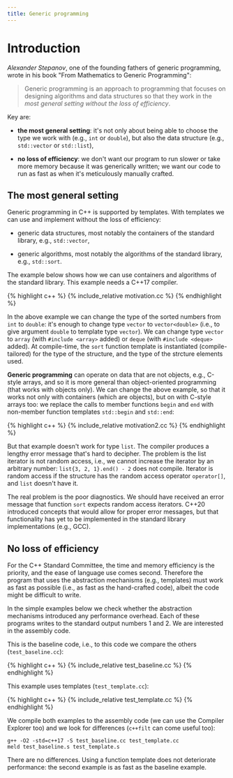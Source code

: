 ```yaml
---
title: Generic programming
---
```


# Introduction

*Alexander Stepanov*, one of the founding fathers of generic
programming, wrote in his book "From Mathematics to Generic
Programming":

> Generic programming is an approach to programming that focuses on
> designing algorithms and data structures so that they work in the
> *most general setting without the loss of efficiency*.

Key are:

* **the most general setting**: it's not only about being able to
  choose the type we work with (e.g., `int` or `double`), but also the
  data structure (e.g., `std::vector` or `std::list`),

* **no loss of efficiency**: we don't want our program to run slower
  or take more memory because it was generically written; we want our
  code to run as fast as when it's meticulously manually crafted.

## The most general setting

Generic programming in C++ is supported by templates.  With templates
we can use and implement without the loss of efficiency:

* generic data structures, most notably the containers of the standard
  library, e.g., `std::vector`,

* generic algorithms, most notably the algorithms of the standard
  library, e.g., `std::sort`.

The example below shows how we can use containers and algorithms of
the standard library.  This example needs a C++17 compiler.

{% highlight c++ %}
{% include_relative motivation.cc %}
{% endhighlight %}

In the above example we can change the type of the sorted numbers from
`int` to `double`: it's enough to change type `vector` to
`vector<double>` (i.e., to give argument `double` to template type
`vector`).  We can change type `vector` to `array`
(with `#include <array>` added) or `deque` (with `#include <deque>` added).  At
compile-time, the `sort` function template is instantiated
(compile-tailored) for the type of the structure, and the type of the
strcture elements used.

**Generic programming** can operate on data that are not objects,
e.g., C-style arrays, and so it is more general than object-oriented
programming (that works with objects only).  We can change the above
example, so that it works not only with containers (which are
objects), but on with C-style arrays too: we replace the calls to
member functions `begin` and `end` with non-member function templates
`std::begin` and `std::end`:

{% highlight c++ %}
{% include_relative motivation2.cc %}
{% endhighlight %}

But that example doesn't work for type `list`.  The compiler produces
a lengthy error message that's hard to decipher.  The problem is the
list iterator is not random access, i.e., we cannot increase the
iterator by an arbitrary number: `list{3, 2, 1}.end() - 2` does not
compile.  Iterator is random access if the structure has the random
access operator `operator[]`, and `list` doesn't have it.

The real problem is the poor diagnostics.  We should have received an
error message that function `sort` expects random access iterators.
C++20 introduced concepts that would allow for proper error messages,
but that functionality has yet to be implemented in the standard
library implementations (e.g., GCC).

## No loss of efficiency

For the C++ Standard Committee, the time and memory efficiency is the
priority, and the ease of language use comes second.  Therefore the
program that uses the abstraction mechanisms (e.g., templates) must
work as fast as possible (i.e., as fast as the hand-crafted code),
albeit the code might be difficult to write.

In the simple examples below we check whether the abstraction
mechanisms introduced any performance overhead.  Each of these
programs writes to the standard output numbers 1 and 2.  We are
interested in the assembly code.

This is the baseline code, i.e., to this code we compare the others
(`test_baseline.cc`):

{% highlight c++ %}
{% include_relative test_baseline.cc %}
{% endhighlight %}

This example uses templates (`test_template.cc`):

{% highlight c++ %}
{% include_relative test_template.cc %}
{% endhighlight %}

We compile both examples to the assembly code (we can use the Compiler
Explorer too) and we look for differences (`c++filt` can come useful
too):

```
g++ -O2 -std=c++17 -S test_baseline.cc test_template.cc
meld test_baseline.s test_template.s
```

There are no differences.  Using a function template does not
deteriorate performance: the second example is as fast as the baseline
example.

<!-- LocalWords: lvalue lvalues rvalue -->
